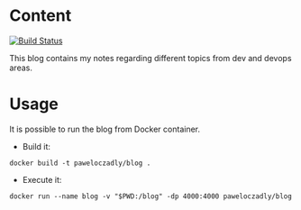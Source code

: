 # Content

[![Build Status](https://travis-ci.org/paweloczadly/paweloczadly.github.io.svg?branch=master)](https://travis-ci.org/paweloczadly/paweloczadly.github.io)

This blog contains my notes regarding different topics from dev and devops areas.

# Usage

It is possible to run the blog from Docker container.

- Build it:
```
docker build -t paweloczadly/blog .
```

- Execute it:
```
docker run --name blog -v "$PWD:/blog" -dp 4000:4000 paweloczadly/blog
```
